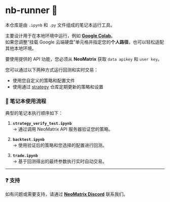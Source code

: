 # nb-runner 🚀

本仓库是由 `.ipynb` 和 `.py` 文件组成的笔记本运行工具。

主要设计用于在本地环境中运行，例如 [**Google Colab**](https://colab.research.google.com)。  
如果您调整“挂载 Google 云端硬盘”单元格并指定您的**个人路径**，也可以轻松适配其他本地环境。

要使用提供的 API 功能，您必须从 **NeoMatrix** 获取 `data apikey` 和 `user key`。

您可以通过以下两种方式运行回测和实时交易：
- 使用您自定义的策略和配置文件  
- 使用通过 [strategy](https://github.com/NeoMatrixAI/strategy) 仓库定期更新的策略和设置

### 📘 笔记本使用流程

典型的笔记本执行顺序如下：

1. **`strategy_verify_test.ipynb`**  
   → 通过调用 NeoMatrix API 服务器验证您的策略。

2. **`backtest.ipynb`**  
   → 使用验证后的策略和您选择的配置进行回测。

3. **`trade.ipynb`**  
   → 基于回测得出的最终参数执行实时自动交易。

---
### ❓ 支持

如有问题或需要支持，请通过 [**NeoMatrix Discord**](https://discord.gg/Xn26Q42DXD) 联系我们。
